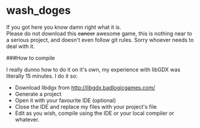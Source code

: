 wash_doges
==========

If you got here you know damn right what it is.  
Please do not download this ~~cancer~~ awesome game, this is nothing near to a serious project, and doesn't even follow git rules. Sorry whoever needs to deal with it.

###How to compile


I really dunno how to do it on it's own, my experience with libGDX was literally 15 minutes.
I do it so: 
- Download libdgx from http://libgdx.badlogicgames.com/
- Generate a project
- Open it with your favourite IDE (optional)
- Close the IDE and replace my files with your project's file
- Edit as you wish, compile using the IDE or your local compiler or whatever.
